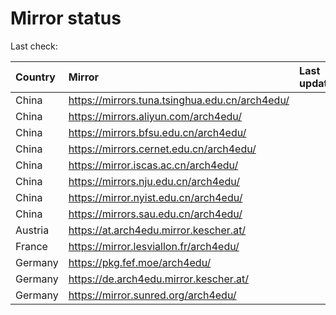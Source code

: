 <script src="./time.js"></script>
# Mirror status
Last check: <script type="text/javascript">localize(1720768741.6742024);</script>

|Country|Mirror|Last update|
|:------|:-----|:----------|
|China|https://mirrors.tuna.tsinghua.edu.cn/arch4edu/|<script type="text/javascript">localize(1720722825);</script>|
|China|https://mirrors.aliyun.com/arch4edu/|<script type="text/javascript">localize(1720722825);</script>|
|China|https://mirrors.bfsu.edu.cn/arch4edu/|<script type="text/javascript">localize(1720722825);</script>|
|China|https://mirrors.cernet.edu.cn/arch4edu/|<script type="text/javascript">localize(1720722825);</script>|
|China|https://mirror.iscas.ac.cn/arch4edu/|<script type="text/javascript">localize(1720722825);</script>|
|China|https://mirrors.nju.edu.cn/arch4edu/|<script type="text/javascript">localize(1720722825);</script>|
|China|https://mirror.nyist.edu.cn/arch4edu/|<script type="text/javascript">localize(1720722825);</script>|
|China|https://mirrors.sau.edu.cn/arch4edu/|<script type="text/javascript">localize(1720722825);</script>|
|Austria|https://at.arch4edu.mirror.kescher.at/|<script type="text/javascript">localize(1720722825);</script>|
|France|https://mirror.lesviallon.fr/arch4edu/|<script type="text/javascript">localize(1720722825);</script>|
|Germany|https://pkg.fef.moe/arch4edu/|<script type="text/javascript">localize(1720722825);</script>|
|Germany|https://de.arch4edu.mirror.kescher.at/|<script type="text/javascript">localize(1720722825);</script>|
|Germany|https://mirror.sunred.org/arch4edu/|<script type="text/javascript">localize(1720722825);</script>|

<script src="./tablefilter/tablefilter.js"></script>
<script src="./table.js"></script>